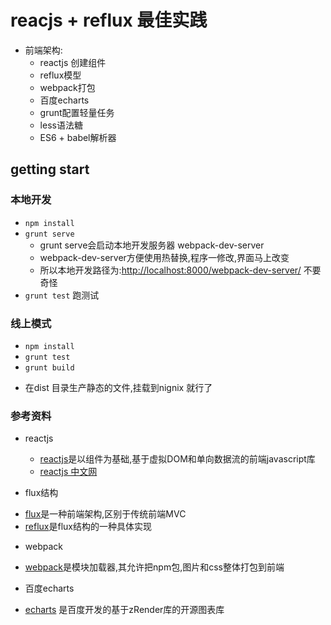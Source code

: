 # reacjs + reflux 最佳实践
* 前端架构:
     + reactjs 创建组件
     + reflux模型
     + webpack打包
     + 百度echarts
     + grunt配置轻量任务
     + less语法糖
     + ES6 + babel解析器

## getting start

### 本地开发
 * `npm install`
 * `grunt serve`
   + grunt serve会启动本地开发服务器 webpack-dev-server
   + webpack-dev-server方便使用热替换,程序一修改,界面马上改变
   + 所以本地开发路径为:[http://localhost:8000/webpack-dev-server/](http://localhost:8000/webpack-dev-server/) 不要奇怪
 * `grunt test` 跑测试

### 线上模式
 * `npm install`
 * `grunt test`
 * `grunt build`
  + 在dist 目录生产静态的文件,挂载到nignix 就行了

### 参考资料
 * reactjs
   + [reactjs](http://facebook.github.io/react/)是以组件为基础,基于虚拟DOM和单向数据流的前端javascript库
   + [reactjs 中文网](http://reactjs.cn/)

 * flux结构
  + [flux](https://github.com/facebook/flux)是一种前端架构,区别于传统前端MVC
  + [reflux](https://github.com/reflux/refluxjs)是flux结构的一种具体实现

 * webpack
  + [webpack](https://webpack.github.io/)是模块加载器,其允许把npm包,图片和css整体打包到前端

 * 百度echarts
  + [echarts](http://echarts.baidu.com/) 是百度开发的基于zRender库的开源图表库
